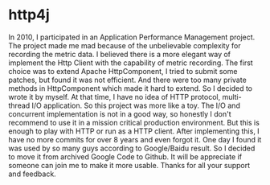# http4j
In 2010, I participated in an Application Performance Management project.
The project made me mad because of the unbelievable complexity for recording the metric data.
I believed there is a more elegant way of implement the Http Client with the capability of metric recording.
The first choice was to extend Apache HttpComponent, I tried to submit some patches, but found it was not efficient.
And there were too many private methods in HttpComponent which made it hard to extend. So I decided to wrote it by myself.
At that time, I have no idea of HTTP protocol, multi-thread I/O application. So this project was more like a toy.
The I/O and concurrent implementation is not in a good way, so honestly I don't recommend to use it in a
mission critical production environment.
But this is enough to play with HTTP or run as a HTTP client.
After implementing this, I have no more commits for over 8 years and even forgot it.
One day I found it was used by so many guys according to Google/Baidu result.
So I decided to move it from archived Google Code to Github.
It will be appreciate if someone can join me to make it more usable.
Thanks for all your support and feedback.

